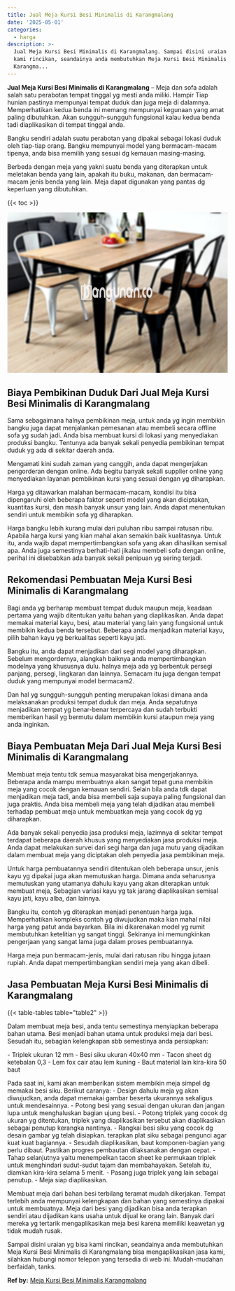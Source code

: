 ```yaml
---
title: Jual Meja Kursi Besi Minimalis di Karangmalang
date: '2025-05-01'
categories:
  - harga
description: >-
  Jual Meja Kursi Besi Minimalis di Karangmalang. Sampai disini uraian yg bisa
  kami rincikan, seandainya anda membutuhkan Meja Kursi Besi Minimalis di
  Karangma...
---
```


**Jual Meja Kursi Besi Minimalis di Karangmalang** – Meja dan sofa adalah salah satu perabotan tempat tinggal yg mesti anda miliki. Hampir Tiap hunian pastinya mempunyai tempat duduk dan juga meja di dalamnya. Memperhatikan kedua benda ini memang mempunyai kegunaan yang amat paling dibutuhkan. Akan sungguh-sungguh fungsional kalau kedua benda tadi diaplikasikan di tempat tinggal anda.

Bangku sendiri adalah suatu perabotan yang dipakai sebagai lokasi duduk oleh tiap-tiap orang. Bangku mempunyai model yang bermacam-macam tipenya, anda bisa memilih yang sesuai dg kemauan masing-masing.

Berbeda dengan meja yang yakni suatu benda yang diterapkan untuk meletakan benda yang lain, apakah itu buku, makanan, dan bermacam-macam jenis benda yang lain. Meja dapat digunakan yang pantas dg keperluan yang dibutuhkan.

{{< toc >}}

![Jual Meja Kursi Besi Minimalis di Karangmalang](/images/jual-meja-besi-murah25.png)

## Biaya Pembikinan Duduk Dari Jual Meja Kursi Besi Minimalis di Karangmalang

Sama sebagaimana halnya pembikinan meja, untuk anda yg ingin membikin bangku juga dapat menjalankan pemesanan atau membeli secara offline sofa yg sudah jadi. Anda bisa membuat kursi di lokasi yang menyediakan produksi bangku. Tentunya ada banyak sekali penyedia pembikinan tempat duduk yg ada di sekitar daerah anda.

Mengamati kini sudah zaman yang canggih, anda dapat mengerjakan pengorderan dengan online. Ada begitu banyak sekali supplier online yang menyediakan layanan pembikinan kursi yang sesuai dengan yg diharapkan.

Harga yg ditawarkan malahan bermacam-macam, kondisi itu bisa dipengaruhi oleh beberapa faktor seperti model yang akan diciptakan, kuantitas kursi, dan masih banyak unsur yang lain. Anda dapat menentukan sendiri untuk membikin sofa yg diharapkan.

Harga bangku lebih kurang mulai dari puluhan ribu sampai ratusan ribu. Apabila harga kursi yang kian mahal akan semakin baik kualitasnya. Untuk itu, anda wajib dapat mempertimbangkan sofa yang akan dihasilkan semisal apa. Anda juga semestinya berhati-hati jikalau membeli sofa dengan online, perihal ini disebabkan ada banyak sekali penipuan yg sering terjadi.

## Rekomendasi Pembuatan Meja Kursi Besi Minimalis di Karangmalang

Bagi anda yg berharap membuat tempat duduk maupun meja, keadaan pertama yang wajib ditentukan yaitu bahan yang diaplikasikan. Anda dapat memakai material kayu, besi, atau material yang lain yang fungsional untuk membikin kedua benda tersebut. Beberapa anda menjadikan material kayu, pilih bahan kayu yg berkualitas seperti kayu jati.

Bangku itu, anda dapat menjadikan dari segi model yang diharapkan. Sebelum mengordernya, alangkah baiknya anda mempertimbangkan modelnya yang khususnya dulu. halnya meja ada yg berbentuk persegi panjang, persegi, lingkaran dan lainnya. Semacam itu juga dengan tempat duduk yang mempunyai model bermacam2.

Dan hal yg sungguh-sungguh penting merupakan lokasi dimana anda melaksanakan produksi tempat duduk dan meja. Anda sepatutnya menjadikan tempat yg benar-benar terpercaya dan sudah terbukti memberikan hasil yg bermutu dalam membikin kursi ataupun meja yang anda inginkan.

## Biaya Pembuatan Meja Dari Jual Meja Kursi Besi Minimalis di Karangmalang

Membuat meja tentu tdk semua masyarakat bisa mengerjakannya. Beberapa anda mampu membuatnya akan sangat tepat guna membikin meja yang cocok dengan kemauan sendiri. Selain bila anda tdk dapat menjadikan meja tadi, anda bisa membeli saja supaya paling fungsional dan juga praktis. Anda bisa membeli meja yang telah dijadikan atau membeli terhadap pembuat meja untuk membuatkan meja yang cocok dg yg diharapkan.

Ada banyak sekali penyedia jasa produksi meja, lazimnya di sekitar tempat terdapat beberapa daerah khusus yang menyediakan jasa produksi meja. Anda dapat melakukan survei dari segi harga dan juga mutu yang dijadikan dalam membuat meja yang diciptakan oleh penyedia jasa pembikinan meja.

Untuk harga pembuatannya sendiri ditentukan oleh beberapa unsur, jenis kayu yg dipakai juga akan memutuskan harga. Dimana anda seharusnya memutuskan yang utamanya dahulu kayu yang akan diterapkan untuk membuat meja, Sebagian variasi kayu yg tak jarang diaplikasikan semisal kayu jati, kayu alba, dan lainnya.

Bangku itu, contoh yg diterapkan menjadi penentuan harga juga. Memperhatikan kompleks contoh yg diwujudkan maka kian mahal nilai harga yang patut anda bayarkan. Bila ini dikarenakan model yg rumit membutuhkan ketelitian yg sangat tinggi. Sekiranya ini memungkinkan pengerjaan yang sangat lama juga dalam proses pembuatannya.

Harga meja pun bermacam-jenis, mulai dari ratusan ribu hingga jutaan rupiah. Anda dapat mempertimbangkan sendiri meja yang akan dibeli.

## Jasa Pembuatan Meja Kursi Besi Minimalis di Karangmalang

{{< table-tables table="table2" >}}

Dalam membuat meja besi, anda tentu semestinya menyiapkan beberapa bahan utama. Besi menjadi bahan utama untuk produksi meja dari besi. Sesudah itu, sebagian kelengkapan sbb semestinya anda persiapkan:

\- Triplek ukuran 12 mm - Besi siku ukuran 40x40 mm - Tacon sheet dg ketebalan 0,3 - Lem fox cair atau lem kuning - Baut material lain kira-kira 50 baut

Pada saat ini, kami akan memberikan sistem membikin meja simpel dg memakai besi siku. Berikut caranya: - Design dahulu meja yg akan diwujudkan, anda dapat memakai gambar beserta ukurannya sekaligus untuk mendesainnya. - Potong besi yang sesuai dengan ukuran dan jangan lupa untuk menghaluskan bagian ujung besi. - Potong triplek yang cocok dg ukuran yg ditentukan, triplek yang diaplikasikan tersebut akan diaplikasikan sebagai penutup kerangka nantinya. - Rangkai besi siku yang cocok dg desain gambar yg telah disiapkan. terapkan plat siku sebagai pengunci agar kuat kuat bagiannya. - Sesudah diaplikasikan, baut komponen-bagian yang perlu dibaut. Pastikan progres pembautan dilaksanakan dengan cepat. - Tahap selanjutnya yaitu menempelkan tacon sheet ke permukaan triplek untuk menghindari sudut-sudut tajam dan membahayakan. Setelah itu, diamkan kira-kira selama 5 menit. - Pasang juga triplek yang lain sebagai penutup. - Meja siap diaplikasikan.

Membuat meja dari bahan besi terbilang teramat mudah dikerjakan. Tempat terlebih anda mempunyai kelengkapan dan bahan yang semestinya dipakai untuk membuatnya. Meja dari besi yang dijadikan bisa anda terapkan sendiri atau dijadikan kans usaha untuk dijual ke orang lain. Banyak dari mereka yg tertarik mengaplikasikan meja besi karena memiliki keawetan yg tidak mudah rusak.

Sampai disini uraian yg bisa kami rincikan, seandainya anda membutuhkan Meja Kursi Besi Minimalis di Karangmalang bisa mengaplikasikan jasa kami, silahkan hubungi nomor telepon yang tersedia di web ini. Mudah-mudahan berfaidah, tanks.

**Ref by:** [Meja Kursi Besi Minimalis Karangmalang](https://id.wikipedia.org/wiki/Meja)
